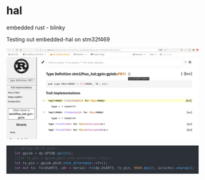 # hal

embedded rust - blinky

Testing out embedded-hal on stm32f469



![](img/img1.png)

![](img/img2.png)
